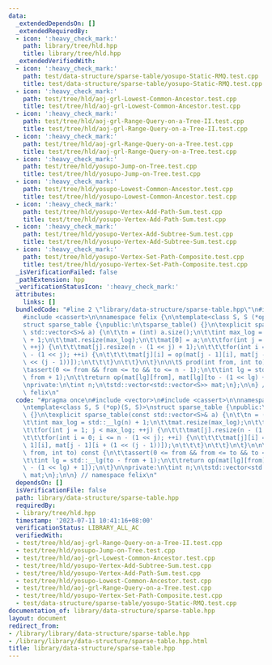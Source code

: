 ```yaml
---
data:
  _extendedDependsOn: []
  _extendedRequiredBy:
  - icon: ':heavy_check_mark:'
    path: library/tree/hld.hpp
    title: library/tree/hld.hpp
  _extendedVerifiedWith:
  - icon: ':heavy_check_mark:'
    path: test/data-structure/sparse-table/yosupo-Static-RMQ.test.cpp
    title: test/data-structure/sparse-table/yosupo-Static-RMQ.test.cpp
  - icon: ':heavy_check_mark:'
    path: test/tree/hld/aoj-grl-Lowest-Common-Ancestor.test.cpp
    title: test/tree/hld/aoj-grl-Lowest-Common-Ancestor.test.cpp
  - icon: ':heavy_check_mark:'
    path: test/tree/hld/aoj-grl-Range-Query-on-a-Tree-II.test.cpp
    title: test/tree/hld/aoj-grl-Range-Query-on-a-Tree-II.test.cpp
  - icon: ':heavy_check_mark:'
    path: test/tree/hld/aoj-grl-Range-Query-on-a-Tree.test.cpp
    title: test/tree/hld/aoj-grl-Range-Query-on-a-Tree.test.cpp
  - icon: ':heavy_check_mark:'
    path: test/tree/hld/yosupo-Jump-on-Tree.test.cpp
    title: test/tree/hld/yosupo-Jump-on-Tree.test.cpp
  - icon: ':heavy_check_mark:'
    path: test/tree/hld/yosupo-Lowest-Common-Ancestor.test.cpp
    title: test/tree/hld/yosupo-Lowest-Common-Ancestor.test.cpp
  - icon: ':heavy_check_mark:'
    path: test/tree/hld/yosupo-Vertex-Add-Path-Sum.test.cpp
    title: test/tree/hld/yosupo-Vertex-Add-Path-Sum.test.cpp
  - icon: ':heavy_check_mark:'
    path: test/tree/hld/yosupo-Vertex-Add-Subtree-Sum.test.cpp
    title: test/tree/hld/yosupo-Vertex-Add-Subtree-Sum.test.cpp
  - icon: ':heavy_check_mark:'
    path: test/tree/hld/yosupo-Vertex-Set-Path-Composite.test.cpp
    title: test/tree/hld/yosupo-Vertex-Set-Path-Composite.test.cpp
  _isVerificationFailed: false
  _pathExtension: hpp
  _verificationStatusIcon: ':heavy_check_mark:'
  attributes:
    links: []
  bundledCode: "#line 2 \"library/data-structure/sparse-table.hpp\"\n#include <vector>\n\
    #include <cassert>\n\nnamespace felix {\n\ntemplate<class S, S (*op)(S, S)>\n\
    struct sparse_table {\npublic:\n\tsparse_table() {}\n\texplicit sparse_table(const\
    \ std::vector<S>& a) {\n\t\tn = (int) a.size();\n\t\tint max_log = std::__lg(n)\
    \ + 1;\n\t\tmat.resize(max_log);\n\t\tmat[0] = a;\n\t\tfor(int j = 1; j < max_log;\
    \ ++j) {\n\t\t\tmat[j].resize(n - (1 << j) + 1);\n\t\t\tfor(int i = 0; i <= n\
    \ - (1 << j); ++i) {\n\t\t\t\tmat[j][i] = op(mat[j - 1][i], mat[j - 1][i + (1\
    \ << (j - 1))]);\n\t\t\t}\n\t\t}\n\t}\n\n\tS prod(int from, int to) const {\n\t\
    \tassert(0 <= from && from <= to && to <= n - 1);\n\t\tint lg = std::__lg(to -\
    \ from + 1);\n\t\treturn op(mat[lg][from], mat[lg][to - (1 << lg) + 1]);\n\t}\n\
    \nprivate:\n\tint n;\n\tstd::vector<std::vector<S>> mat;\n};\n\n} // namespace\
    \ felix\n"
  code: "#pragma once\n#include <vector>\n#include <cassert>\n\nnamespace felix {\n\
    \ntemplate<class S, S (*op)(S, S)>\nstruct sparse_table {\npublic:\n\tsparse_table()\
    \ {}\n\texplicit sparse_table(const std::vector<S>& a) {\n\t\tn = (int) a.size();\n\
    \t\tint max_log = std::__lg(n) + 1;\n\t\tmat.resize(max_log);\n\t\tmat[0] = a;\n\
    \t\tfor(int j = 1; j < max_log; ++j) {\n\t\t\tmat[j].resize(n - (1 << j) + 1);\n\
    \t\t\tfor(int i = 0; i <= n - (1 << j); ++i) {\n\t\t\t\tmat[j][i] = op(mat[j -\
    \ 1][i], mat[j - 1][i + (1 << (j - 1))]);\n\t\t\t}\n\t\t}\n\t}\n\n\tS prod(int\
    \ from, int to) const {\n\t\tassert(0 <= from && from <= to && to <= n - 1);\n\
    \t\tint lg = std::__lg(to - from + 1);\n\t\treturn op(mat[lg][from], mat[lg][to\
    \ - (1 << lg) + 1]);\n\t}\n\nprivate:\n\tint n;\n\tstd::vector<std::vector<S>>\
    \ mat;\n};\n\n} // namespace felix\n"
  dependsOn: []
  isVerificationFile: false
  path: library/data-structure/sparse-table.hpp
  requiredBy:
  - library/tree/hld.hpp
  timestamp: '2023-07-11 10:41:16+08:00'
  verificationStatus: LIBRARY_ALL_AC
  verifiedWith:
  - test/tree/hld/aoj-grl-Range-Query-on-a-Tree-II.test.cpp
  - test/tree/hld/yosupo-Jump-on-Tree.test.cpp
  - test/tree/hld/aoj-grl-Lowest-Common-Ancestor.test.cpp
  - test/tree/hld/yosupo-Vertex-Add-Subtree-Sum.test.cpp
  - test/tree/hld/yosupo-Vertex-Add-Path-Sum.test.cpp
  - test/tree/hld/yosupo-Lowest-Common-Ancestor.test.cpp
  - test/tree/hld/aoj-grl-Range-Query-on-a-Tree.test.cpp
  - test/tree/hld/yosupo-Vertex-Set-Path-Composite.test.cpp
  - test/data-structure/sparse-table/yosupo-Static-RMQ.test.cpp
documentation_of: library/data-structure/sparse-table.hpp
layout: document
redirect_from:
- /library/library/data-structure/sparse-table.hpp
- /library/library/data-structure/sparse-table.hpp.html
title: library/data-structure/sparse-table.hpp
---
```

